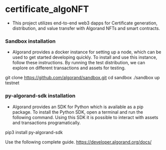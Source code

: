# certificate_algoNFT

* This project utilizes end-to-end web3 dapps for Certificate generation, distribution, and value transfer with Algorand NFTs and smart contracts.   


### Sandbox installation
* Algorand provides a docker instance for setting up a node, which can be used to get started developing quickly. To install and use this instance, follow these instructions.​ By running the test distribution, we can explore on different transactions and assets for testing.

git clone https://github.com/algorand/sandbox.git
cd sandbox
./sandbox up testnet

### py-algorand-sdk installation
* Algorand provides an SDK for Python which is available as a pip package. To install the Python SDK, open a terminal and run the following command. Using this SDK it is possible to interact with assets and transactions programatically.

pip3 install py-algorand-sdk

Use the following complete guide. https://developer.algorand.org/docs/